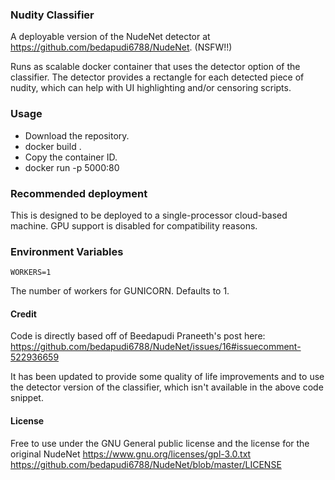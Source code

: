 ### Nudity Classifier
A deployable version of the NudeNet detector at https://github.com/bedapudi6788/NudeNet. (NSFW!!)

Runs as scalable docker container that uses the detector option of the classifier. The 
detector provides a rectangle for each detected piece of nudity, which can help with
UI highlighting and/or censoring scripts.
  
### Usage
* Download the repository.
* docker build .
* Copy the container ID.
* docker run -p 5000:80 <paste container ID>

### Recommended deployment

This is designed to be deployed to a single-processor cloud-based machine.
GPU support is disabled for compatibility reasons.

### Environment Variables

`WORKERS=1`

The number of workers for GUNICORN. Defaults to 1.

#### Credit

Code is directly based off of Beedapudi Praneeth's post here:
https://github.com/bedapudi6788/NudeNet/issues/16#issuecomment-522936659

It has been updated to provide some quality of life improvements and
to use the detector version of the classifier, which isn't available
in the above code snippet.

#### License

Free to use under the GNU General public license and the license for the original NudeNet
https://www.gnu.org/licenses/gpl-3.0.txt
https://github.com/bedapudi6788/NudeNet/blob/master/LICENSE